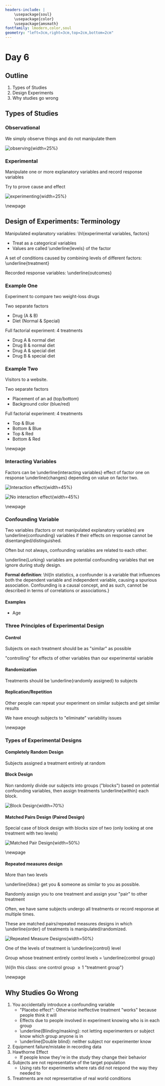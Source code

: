 ```yaml
---
headers-include: |
	\usepackage{soul}
	\usepackage{color}
	\usepackage{amsmath}
fontfamily: lmodern,color,soul
geometry: "left=3cm,right=3cm,top=2cm,bottom=2cm"
---
```

# Day 6

## Outline

1. Types of Studies
2. Design Experiments
3. Why studies go wrong

## Types of Studies

### Observational

We simply observe things and do not manipulate them

![observing](assets/observing_clipart){width=25%}

### Experimental

Manipulate one or more explanatory variables and record response variables

Try to prove cause and effect

![experimenting](assets/experimenting_clipart){width=25%}

\newpage

## Design of Experiments: Terminology

Manipulated explanatory variables: \hl{experimental variables, factors}

- Treat as a categorical variables
- Values are called \underline{levels} of the factor

A set of conditions caused by combining levels of different factors: \underline{treatment}

Recorded response variables: \underline{outcomes}

### Example One

Experiment to compare two weight-loss drugs

Two separate factors

- Drug (A & B)
- Diet (Normal & Special)

Full factorial experiment: 4 treatments

- Drug A & normal diet
- Drug B & normal diet
- Drug A & special diet
- Drug B & special diet

### Example Two

Visitors to a website.

Two separate factors

- Placement of an ad (top/bottom)
- Background color (blue/red)

Full factorial experiment: 4 treatments

- Top & Blue
- Bottom & Blue
- Top & Red
- Bottom & Red

\newpage

### Interacting Variables

Factors can be \underline{interacting variables} effect of factor one on response \underline{changes} depending on value on factor two.

![Interaction effect](assets/interaction_effect_graph){width=45%}

![No interaction effect](assets/no_interaction_graph){width=45%}

\newpage

### Confounding Variable

Two variables (factors or not manipulated explanatory variables) are \underline{confounding} variables if their effects on response cannot be disentangled/distinguished.

Often but not always, confounding variables are related to each other.

\underline{Lurking} variables are potential confounding variables that we ignore during study design.

**Formal definition**: \hl{In statistics, a confounder is a variable that influences both the dependent variable and independent variable, causing a spurious association. Confounding is a causal concept, and as such, cannot be described in terms of correlations or associations.}

#### Examples

- Age

### Three Principles of Experimental Design


#### Control

Subjects on each treatment should be as "similar" as possible

"controlling" for effects of other variables than our experimental variable

#### Randomization

Treatments should be \underline{randomly assigned} to subjects

#### Replication/Repetition

Other people can repeat your experiment on similar subjects and get similar results

We have enough subjects to "eliminate" variability issues

\newpage

### Types of Experimental Designs

#### Completely Random Design

Subjects assigned a treatment entirely at random

#### Block Design

Non randomly divide our subjects into groups ("blocks") based on potential confounding variables, then assign treatments \underline{within} each block.

![Block Design](assets/block_design_graph){width=70%}

#### Matched Pairs Design (Paired Design)

Special case of block design with blocks size of two (only looking at one treatment with two levels)

![Matched Pair Design](assets/matched_pair_design){width=50%}

\newpage

#### Repeated measures design 

More than two levels

\underline{Idea:} get you & someone as similar to you as possible.

Randomly assign you to one treatment and assign your "pair" to other treatment

Often, we have same subjects undergo all treatments or record response at multiple times.

These are matched pairs/repeated measures designs in which \underline{order} of treatments is manipulated/randomized.

![Repeated Measure Designs](assets/repeated_measure_desgin){width=50%}

One of the levels of treatment is \underline{control} level

Group whose treatment entirely control levels = \underline{control group}

\hl{In this class: one control group $\geq 1$ "treatment group"}

\newpage

## Why Studies Go Wrong

1. You accidentally introduce a confounding variable 
	- "Placebo effect": Otherwise ineffective treatment "works" because people think it will
	- Effects due to people involved in experiment knowing who is in each group
	- \underline{Blinding/masking}: not letting experimenters or subject know which group anyone is in
	- \underline{Double blind}: neither subject nor experimenter know
2. Equipment failure/mistake in recording data
3. Hawthorne Effect
	- If people know they're in the study they change their behavior
4. Subjects are not representative of the target population
	- Using rats for experiments where rats did not respond the way they needed to
5. Treatments are not representative of real world conditions
